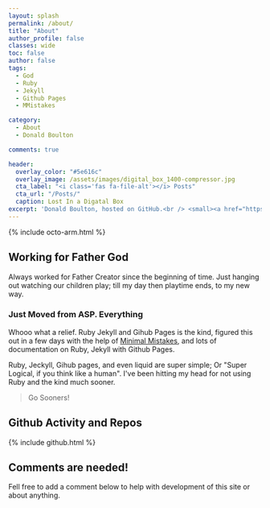 ```yaml
---
layout: splash
permalink: /about/
title: "About"
author_profile: false
classes: wide
toc: false
author: false
tags: 
  - God
  - Ruby
  - Jekyll
  - Github Pages
  - MMistakes

category:
  - About
  - Donald Boulton

comments: true

header:
  overlay_color: "#5e616c"
  overlay_image: /assets/images/digital_box_1400-compressor.jpg
  cta_label: "<i class='fas fa-file-alt'></i> Posts"
  cta_url: "/Posts/"
  caption: Lost In a Digatal Box
excerpt: 'Donald Boulton, hosted on GitHub.<br /> <small><a href="https://github.com/donaldboulton/DWB/">Github Build</a></small><br /><br /> {::nomarkdown}<iframe style="display: inline-block;" src="https://ghbtns.com/github-btn.html?user=donaldboulton&repo=DWB&type=star&count=true&size=large" frameborder="0" scrolling="0" width="160px" height="30px"></iframe> <iframe style="display: inline-block;" src="https://ghbtns.com/github-btn.html?user=donaldboulton&repo=DWB&type=fork&count=true&size=large" frameborder="0" scrolling="0" width="158px" height="30px"></iframe>{:/nomarkdown}'
---
```


{% include octo-arm.html %}

## Working for Father God

Always worked for Father Creator since the beginning of time. Just hanging out watching our children play; till my day then playtime ends, to my new way.

### Just Moved from ASP. Everything

Whooo what a relief. Ruby Jekyll and Gihub Pages is the kind, figured this out in a few days with the help of [Minimal Mistakes](https://mmistakes.github.io/minimal-mistakes/), and lots of documentation on Ruby, Jekyll with Github Pages.

Ruby, Jeckyll, Gihub pages, and even liquid are super simple; Or "Super Logical, if you think like a human". I've been hitting my head for not using Ruby and the kind much sooner.

> Go Sooners!

## Github Activity and Repos

{% include github.html %}

## Comments are needed!
Fell free to add a comment below to help with development of this site or about anything.


